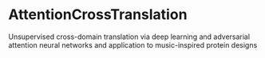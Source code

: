# AttentionCrossTranslation
Unsupervised cross-domain translation via deep learning and adversarial attention neural networks and application to music-inspired protein designs
